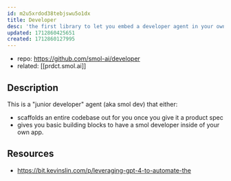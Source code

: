 ```yaml
---
id: m2u5xrdod38tebjswu5o1dx
title: Developer
desc: 'the first library to let you embed a developer agent in your own app! '
updated: 1712860425651
created: 1712860127995
---
```


- repo: https://github.com/smol-ai/developer
- related: [[prdct.smol.ai]]

## Description

This is a "junior developer" agent (aka smol dev) that either:

- scaffolds an entire codebase out for you once you give it a product spec
- gives you basic building blocks to have a smol developer inside of your own app.

## Resources

- https://bit.kevinslin.com/p/leveraging-gpt-4-to-automate-the